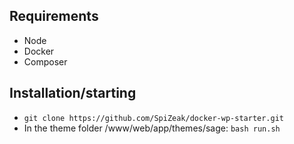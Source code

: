 ## Requirements
- Node
- Docker
- Composer

## Installation/starting
- `git clone https://github.com/SpiZeak/docker-wp-starter.git`
- In the theme folder /www/web/app/themes/sage: `bash run.sh`
